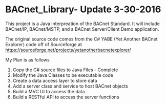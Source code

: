 # BACnet_Library- Update 3-30-2016
This project is a Java interpreation of the BACnet Standard. It will include BACnet/IP, BACnet/MSTP, and a BACnet Server/Client Demo application.

The original source code comes from the C# YABE (Yet Another BACnet Explorer) code off of Sourceforge at https://sourceforge.net/projects/yetanotherbacnetexplorer/

My Plan is as follows
1. Copy the C# source files to Java Files - Complete
2. Modify the Java Classes to be executable code
3. Create a data access layer to store data
4. Add a server class and service to host BACnet objects
5. Build a MVC UI to access the data
6. Build a RESTful API to access the server functions

